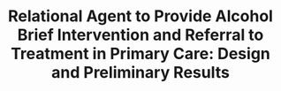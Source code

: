 ---
name: "Relational Agent To Provide Alcohol Brief"
title: "Relational Agent to Provide Alcohol Brief Intervention and Referral to Treatment in Primary Care: Design and Preliminary Results"
project: null
event: "Society for Behavioral Medicine (SBM) annual meeting"
authors:
- name: "Sawdy, M.."
- name: "Yeksigian, C.."
- name: "Zhou, S.."
- name: "Bickmore, T.."
- name: "Simon, S.."
- name: "Rubin, A.."
year: 2018
resources: null
external_url: null
draft: false
---